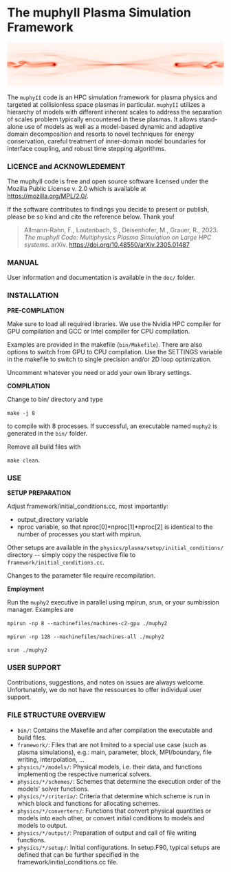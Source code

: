 

# The muphyII Plasma Simulation Framework

![muphyII_reconnection_coupled_simulation_snapshot](muphyII_reconnection_coupled_simulation_snapshot.png)

The `muphyII` code is an HPC simulation framework for plasma
physics and targeted at collisionless space plasmas in particular. `muphyII`
utilizes a hierarchy of models with different inherent scales to
address the separation of scales problem typically encountered in
these plasmas. It allows stand-alone use of models as well as a
model-based dynamic and adaptive domain decomposition and resorts to
novel techniques for energy conservation, careful treatment of
inner-domain model boundaries for interface coupling, and robust time
stepping algorithms.


### LICENCE and ACKNOWLEDEMENT

The muphyII code is free and open source software licensed under the Mozilla Public
License v. 2.0 which is available at https://mozilla.org/MPL/2.0/.

If the software contributes to findings you decide to present or publish, please be so kind
and cite the reference below. Thank you!

> Allmann-Rahn, F., Lautenbach, S., Deisenhofer, M., Grauer, R., 2023. *The muphyII Code: Multiphysics Plasma Simulation on Large
HPC systems*. arXiv. https://doi.org/10.48550/arXiv.2305.01487


### MANUAL
User information and documentation is available in the `doc/` folder.


### INSTALLATION

**PRE-COMPILATION**

Make sure to load all required libraries. We use the
Nvidia HPC compiler for GPU compilation and GCC or Intel compiler
for CPU compilation.

Examples are provided in the makefile (`bin/Makefile`).
There are also options to switch from GPU to CPU compilation.
Use the SETTINGS variable in the makefile to switch to
single precision and/or 2D loop optimization.

Uncomment whatever you need or add your own library settings.


**COMPILATION**

Change to bin/ directory and type

`make -j 8`

to compile with 8 processes. If successful, an executable named `muphy2` is generated in the `bin/` folder.

Remove all build files with

`make clean`.


### USE

**SETUP PREPARATION**

Adjust framework/initial_conditions.cc, most importantly:

+ output_directory variable
+ nproc variable, so that nproc[0]*nproc[1]*nproc[2]
is identical to the number of processes you start with
mpirun.

Other setups are available in the
`physics/plasma/setup/initial_conditions/` directory --
simply copy the respective file to `framework/initial_conditions.cc`.

Changes to the parameter file require recompilation.

**Employment**

Run the `muphy2` executive in parallel using mpirun, srun, or your sumbission manager. Examples are 

`mpirun -np 8 --machinefiles/machines-c2-gpu ./muphy2`

`mpirun -np 128 --machinefiles/machines-all ./muphy2`

`srun ./muphy2`


### USER SUPPORT

Contributions, suggestions, and notes on issues are always welcome. Unfortunately, we do
not have the ressources to offer individual user support.


### FILE STRUCTURE OVERVIEW

+ `bin/`: Contains the Makefile and after compilation the executable and build files.
+ `framework/`: Files that are not limited to a special
use case (such as plasma simulations), e.g.: main, parameter, block, MPI/boundary, file writing, interpolation, ...
+ `physics/*/models/`: Physical models, i.e. their data, and functions implementing the respective numerical solvers.
+ `physics/*/schemes/`: Schemes that determine the execution order of the models' solver functions.
+ `physics/*/criteria/`: Criteria that determine which scheme is run in which block and functions for
allocating schemes.
+ `physics/*/converters/`: Functions that convert physical quantities or models into each other, or convert
initial conditions to models and models to output.
+ `physics/*/output/`: Preparation of output and call of file writing functions.
+ `physics/*/setup/`: Initial configurations. In setup.F90, typical setups are defined that
can be further specified in the framework/initial_conditions.cc file.


